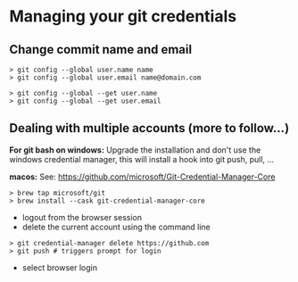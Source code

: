 # Managing your git credentials

## Change commit name and email

```console
> git config --global user.name name
> git config --global user.email name@domain.com

> git config --global --get user.name
> git config --global --get user.email
```

## Dealing with multiple accounts (more to follow...)

__For git bash on windows:__
Upgrade the installation and don't use the windows credential manager, this will install a hook into git push, pull, ...

__macos:__
See: <https://github.com/microsoft/Git-Credential-Manager-Core>

```console
> brew tap microsoft/git
> brew install --cask git-credential-manager-core
```

- logout from the browser session
- delete the current account using the command line

```console
> git credential-manager delete https://github.com
> git push # triggers prompt for login
```

- select browser login
